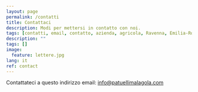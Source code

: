 ```yaml
---
layout: page
permalink: /contatti
title: Contattaci
description: Modi per mettersi in contatto con noi.
tags: [contatti, email, contatto, azienda, agricola, Ravenna, Emilia-Romagna]
description: ""
tags: []
image:
  feature: lettere.jpg
lang: it
ref: contact
---
```


Contattateci a questo indirizzo email: info@patuellimalagola.com  
